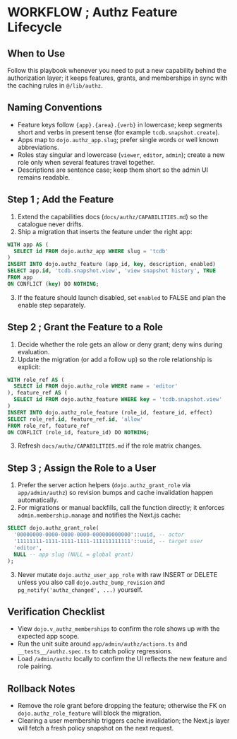 # WORKFLOW ; Authz Feature Lifecycle

## When to Use

Follow this playbook whenever you need to put a new capability behind the authorization layer; it keeps features, grants, and memberships in sync with the caching rules in `@/lib/authz`.

## Naming Conventions

- Feature keys follow `{app}.{area}.{verb}` in lowercase; keep segments short and verbs in present tense (for example `tcdb.snapshot.create`).
- Apps map to `dojo.authz_app.slug`; prefer single words or well known abbreviations.
- Roles stay singular and lowercase (`viewer`, `editor`, `admin`); create a new role only when several features travel together.
- Descriptions are sentence case; keep them short so the admin UI remains readable.

## Step 1 ; Add the Feature

1. Extend the capabilities docs (`docs/authz/CAPABILITIES.md`) so the catalogue never drifts.
2. Ship a migration that inserts the feature under the right app:

```sql
WITH app AS (
  SELECT id FROM dojo.authz_app WHERE slug = 'tcdb'
)
INSERT INTO dojo.authz_feature (app_id, key, description, enabled)
SELECT app.id, 'tcdb.snapshot.view', 'view snapshot history', TRUE
FROM app
ON CONFLICT (key) DO NOTHING;
```

3. If the feature should launch disabled, set `enabled` to FALSE and plan the enable step separately.

## Step 2 ; Grant the Feature to a Role

1. Decide whether the role gets an allow or deny grant; deny wins during evaluation.
2. Update the migration (or add a follow up) so the role relationship is explicit:

```sql
WITH role_ref AS (
  SELECT id FROM dojo.authz_role WHERE name = 'editor'
), feature_ref AS (
  SELECT id FROM dojo.authz_feature WHERE key = 'tcdb.snapshot.view'
)
INSERT INTO dojo.authz_role_feature (role_id, feature_id, effect)
SELECT role_ref.id, feature_ref.id, 'allow'
FROM role_ref, feature_ref
ON CONFLICT (role_id, feature_id) DO NOTHING;
```

3. Refresh `docs/authz/CAPABILITIES.md` if the role matrix changes.

## Step 3 ; Assign the Role to a User

1. Prefer the server action helpers (`dojo.authz_grant_role` via `app/admin/authz`) so revision bumps and cache invalidation happen automatically.
2. For migrations or manual backfills, call the function directly; it enforces `admin.membership.manage` and notifies the Next.js cache:

```sql
SELECT dojo.authz_grant_role(
  '00000000-0000-0000-0000-000000000000'::uuid, -- actor
  '11111111-1111-1111-1111-111111111111'::uuid, -- target user
  'editor',
  NULL -- app slug (NULL = global grant)
);
```

3. Never mutate `dojo.authz_user_app_role` with raw INSERT or DELETE unless you also call `dojo.authz_bump_revision` and `pg_notify('authz_changed', ...)` yourself.

## Verification Checklist

- View `dojo.v_authz_memberships` to confirm the role shows up with the expected app scope.
- Run the unit suite around `app/admin/authz/actions.ts` and `__tests__/authz.spec.ts` to catch policy regressions.
- Load `/admin/authz` locally to confirm the UI reflects the new feature and role pairing.

## Rollback Notes

- Remove the role grant before dropping the feature; otherwise the FK on `dojo.authz_role_feature` will block the migration.
- Clearing a user membership triggers cache invalidation; the Next.js layer will fetch a fresh policy snapshot on the next request.
